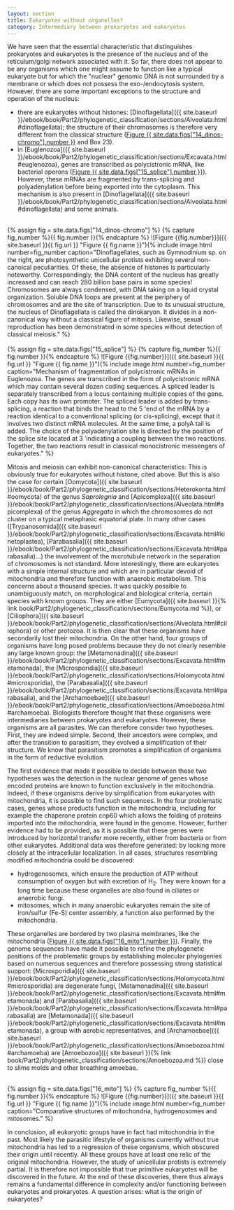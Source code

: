```yaml
---
layout: section
title: Eukaryotes without organelles?
category: Intermediary between prokaryotes and eukaryotes
---
```


We have seen that the essential characteristic that distinguishes prokaryotes and eukaryotes is the presence of the nucleus and of the reticulum/golgi network associated with it. So far, there does not appear to be any organisms which one might assume to function like a typical eukaryote but for which the "nuclear" genomic DNA is not surrounded by a membrane or which does not possess the exo-/endocytosis system. However, there are some important exceptions to the structure and operation of the nucleus:
* there are eukaryotes without histones: [Dinoflagellata]({{ site.baseurl }}/ebook/book/Part2/phylogenetic_classification/sections/Alveolata.html#dinoflagellata); the structure of their chromosomes is therefore very different from the classical structure ([Figure {{ site.data.figs["14_dinos-chromo"].number }}](#14_dinos-chromo) and Box 23).
* in [Euglenozoa]({{ site.baseurl }}/ebook/book/Part2/phylogenetic_classification/sections/Excavata.html#euglenozoa), genes are transcribed as polycistronic mRNA, like bacterial operons ([Figure {{ site.data.figs["15_splice"].number }}](#15_splice)). However, these mRNAs are fragmented by trans-splicing and polyadenylation before being exported into the cytoplasm. This mechanism is also present in [Dinoflagellata]({{ site.baseurl }}/ebook/book/Part2/phylogenetic_classification/sections/Alveolata.html#dinoflagellata) and some animals.

<br>
{% assign fig = site.data.figs["14_dinos-chromo"] %}
<a id="{{ fig.name }}"></a>
{% capture fig_number %}{{ fig.number }}{% endcapture %}
![Figure {{fig.number}}]({{ site.baseurl }}{{ fig.url }} "Figure {{ fig.name }}"){% include image.html number=fig_number caption="Dinoflagellates, such as Gymnodinium sp. on the right, are photosynthetic unicellular protists exhibiting several non-canoical peculiarities. Of these, the absence of histones is particularly noteworthy. Correspondingly, the DNA content of the nucleus has greatly increased and can reach 280 billion base pairs in some species! Chromosomes are always condensed, with DNA taking on a liquid crystal organization. Soluble DNA loops are present at the periphery of chromosomes and are the site of transcription. Due to its unusual structure, the nucleus of Dinoflagellata is called the dinokaryon. It divides in a non-canonical way without a classical figure of mitosis. Likewise, sexual reproduction has been demonstrated in some species without detection of classical meiosis." %}
<br>

<br>
{% assign fig = site.data.figs["15_splice"] %}
<a id="{{ fig.name }}"></a>
{% capture fig_number %}{{ fig.number }}{% endcapture %}
![Figure {{fig.number}}]({{ site.baseurl }}{{ fig.url }} "Figure {{ fig.name }}"){% include image.html number=fig_number caption="Mechanism of fragmentation of polycistronic mRNAs in Euglenozoa. The genes are transcribed in the form of polycistronic mRNA which may contain several dozen coding sequences. A spliced leader is separately transcribed from a locus containing multiple copies of the gene. Each copy has its own promoter. The spliced leader is added by trans-splicing, a reaction that binds the head to the 5 'end of the mRNA by a reaction identical to a conventional splicing (or cis-splicing), except that it involves two distinct mRNA molecules. At the same time, a polyA tail is added. The choice of the polyadenylation site is directed by the position of the splice site located at 3 ’indicating a coupling between the two reactions. Together, the two reactions result in classical monocistronic messengers of eukaryotes." %}
<br>

Mitosis and meiosis can exhibit non-canonical characteristics: This is obviously true for eukaryotes without histone, cited above. But this is also the case for certain [Oomycota]({{ site.baseurl }}/ebook/book/Part2/phylogenetic_classification/sections/Heterokonta.html#oomycota) of the genus _Saprolegnia_ and [Apicomplexa]({{ site.baseurl }}/ebook/book/Part2/phylogenetic_classification/sections/Alveolata.html#apicomplexa) of the genus _Aggregata_ in which the chromosomes do not cluster on a typical metaphasic equatorial plate. In many other cases ([Trypanosomida]({{ site.baseurl }}/ebook/book/Part2/phylogenetic_classification/sections/Excavata.html#kinetoplastea), [Parabasalia]({{ site.baseurl }}/ebook/book/Part2/phylogenetic_classification/sections/Excavata.html#parabasalia)...) the involvement of the microtubule network in the separation of chromosomes is not standard. More interestingly, there are eukaryotes with a simple internal structure and which are in particular devoid of mitochondria and therefore function with anaerobic metabolism. This concerns about a thousand species. It was quickly possible to unambiguously match, on morphological and biological criteria, certain species with known groups. They are either [Eumycota]({{ site.baseurl }}{% link book/Part2/phylogenetic_classification/sections/Eumycota.md %}), or [Ciliophora]({{ site.baseurl }}/ebook/book/Part2/phylogenetic_classification/sections/Alveolata.html#ciliophora) or other protozoa. It is then clear that these organisms have secondarily lost their mitochondria. On the other hand, four groups of organisms have long posed problems because they do not clearly resemble any large known group: the [Metamonadina]({{ site.baseurl }}/ebook/book/Part2/phylogenetic_classification/sections/Excavata.html#metamonada), the [Microsporidia]({{ site.baseurl }}/ebook/book/Part2/phylogenetic_classification/sections/Holomycota.html#microsporidia), the [Parabasalia]({{ site.baseurl }}/ebook/book/Part2/phylogenetic_classification/sections/Excavata.html#parabasalia), and the [Archamoebae]({{ site.baseurl }}/ebook/book/Part2/phylogenetic_classification/sections/Amoebozoa.html#archamoeba). Biologists therefore thought that these organisms were intermediaries between prokaryotes and eukaryotes. However, these organisms are all parasites. We can therefore consider two hypotheses. First, they are indeed simple. Second, their ancestors were complex, and after the transition to parasitism, they evolved a simplification of their structure. We know that parasitism promotes a simplification of organisms in the form of reductive evolution.

<a id = "mitochondria"></a>
The first evidence that made it possible to decide between these two hypotheses was the detection in the nuclear genome of genes whose encoded proteins are known to function exclusively in the mitochondria. Indeed, if these organisms derive by simplification from eukaryotes with mitochondria, it is possible to find such sequences. In the four problematic cases, genes whose products function in the mitochondria, including for example the chaperone protein cnp60 which allows the folding of proteins imported into the mitochondria, were found in the genome. However, further evidence had to be provided, as it is possible that these genes were introduced by horizontal transfer more recently, either from bacteria or from other eukaryotes. Additional data was therefore generated: by looking more closely at the intracellular localization. In all cases, structures resembling modified mitochondria could be discovered:
* hydrogenosomes, which ensure the production of ATP without consumption of oxygen but with excretion of H<sub>2</sub>. They were known for a long time because these organelles are also found in ciliates or anaerobic fungi.
* mitosomes, which in many anaerobic eukaryotes remain the site of iron/sulfur (Fe-S) center assembly, a function also performed by the mitochondria.

These organelles are bordered by two plasma membranes, like the mitochondria ([Figure {{ site.data.figs["16_mito"].number }}](#16_mito)). Finally, the genome sequences have made it possible to refine the phylogenetic positions of the problematic groups by establishing molecular phylogenies based on numerous sequences and therefore possessing strong statistical support: [Microsporidia]({{ site.baseurl }}/ebook/book/Part2/phylogenetic_classification/sections/Holomycota.html#microsporidia) are degenerate fungi, [Metamonadina]({{ site.baseurl }}/ebook/book/Part2/phylogenetic_classification/sections/Excavata.html#metamonada) and [Parabasalia]({{ site.baseurl }}/ebook/book/Part2/phylogenetic_classification/sections/Excavata.html#parabasalia) are [Metamonada]({{ site.baseurl }}/ebook/book/Part2/phylogenetic_classification/sections/Excavata.html#metamonada), a group with aerobic representatives, and [Archamoebae]({{ site.baseurl }}/ebook/book/Part2/phylogenetic_classification/sections/Amoebozoa.html#archamoeba) are [Amoebozoa]({{ site.baseurl }}{% link book/Part2/phylogenetic_classification/sections/Amoebozoa.md %}) close to slime molds and other breathing amoebae.

<br>
{% assign fig = site.data.figs["16_mito"] %}
<a id="{{ fig.name }}"></a>
{% capture fig_number %}{{ fig.number }}{% endcapture %}
![Figure {{fig.number}}]({{ site.baseurl }}{{ fig.url }} "Figure {{ fig.name }}"){% include image.html number=fig_number caption="Comparative structures of mitochondria, hydrogenosomes and mitosomes." %}
<br>

In conclusion, all eukaryotic groups have in fact had mitochondria in the past. Most likely the parasitic lifestyle of organisms currently without true mitochondria has led to a regression of these organisms, which obscured their origin until recently. All these groups have at least one relic of the original mitochondria. However, the study of unicellular protists is extremely partial. It is therefore not impossible that true primitive eukaryotes will be discovered in the future. At the end of these discoveries, there thus always remains a fundamental difference in complexity and/or functioning between eukaryotes and prokaryotes. A question arises: what is the origin of eukaryotes?

